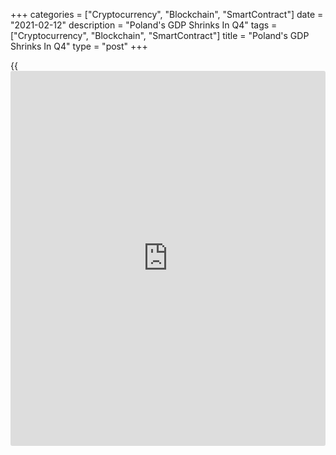 +++
categories = ["Cryptocurrency", "Blockchain", "SmartContract"]
date = "2021-02-12"
description = "Poland's GDP Shrinks In Q4"
tags = ["Cryptocurrency", "Blockchain", "SmartContract"]
title = "Poland's GDP Shrinks In Q4"
type = "post"
+++

{{<iframe id="large-banner" src="https://www.bounty.group/#slide=21.0" width="100%" height="600" scrolling="no" style="border: 0px solid rgb(216, 221, 230); border-radius: 3px;">}}

Poland's [economy][1] contracted in the fourth quarter due to the
Covid-19 related restrictions, after a strong rebound in output in the
third quarter, flash estimate from the statistical office showed on
Friday.

Gross domestic product fell 0.7 percent sequentially, in contrast to a
7.9 percent rise in the third quarter. However, this was slower than the
expected drop of 1 percent.

On a yearly basis, the economy contracted 2.8 percent, bigger than the
1.8 percent fall a quarter ago. Revised data is due on February 26.

Containment measures are likely to be lifted slowly in a few sectors in
the coming weeks, and the ongoing strength of industry will help GDP to
return to growth in the first quarter, Liam Peach, an economist at
Capital Economics, said.

But the pace of the recovery from the second quarter will hinge on the
vaccination programme and the early signs are not encouraging, the
economist added.

For comments and feedback [contact](https://www.playgroundfx.com/contact/): editorial@rtt[news](https://www.letsplayfx.com/blog/forex-news-website/).com

[Economic News][1]

 **What parts of the world are seeing the best (and worst) economic
performances lately? Click[here][2] to check out our [Econ Scorecard][2]
and find out! See up-to-the-moment [ranking](https://www.playgroundfx.com/blog/crypto-exchange-ranking/)s for the best and worst
performers in [GDP][3], [unemployment rate][4], [inflation][5] and much
more.**

   1. www.rtt[news](https://www.letsplayfx.com/blog/forex-news-website/).com/Content/EconomicNews.aspx
   2. www.rtt[news](https://www.letsplayfx.com/blog/forex-news-website/).com/economic-scorecard/world-rank/PPI/highest-performance.aspx
   3. www.rtt[news](https://www.letsplayfx.com/blog/forex-news-website/).com/economic-scorecard/world-rank/GDP/highest-performance.aspx
   4. www.rtt[news](https://www.letsplayfx.com/blog/forex-news-website/).com/economic-scorecard/world-rank/unemployment-rate/lowest-performance.aspx
   5. www.rtt[news](https://www.letsplayfx.com/blog/forex-news-website/).com/economic-scorecard/world-rank/CPI/highest-performance.aspx